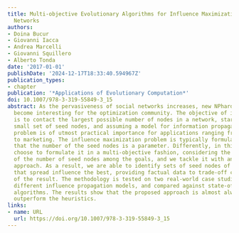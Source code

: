 ```yaml
---
title: Multi-objective Evolutionary Algorithms for Influence Maximization in Social
  Networks
authors:
- Doina Bucur
- Giovanni Iacca
- Andrea Marcelli
- Giovanni Squillero
- Alberto Tonda
date: '2017-01-01'
publishDate: '2024-12-17T18:33:40.594967Z'
publication_types:
- chapter
publication: '*Applications of Evolutionary Computation*'
doi: 10.1007/978-3-319-55849-3_15
abstract: As the pervasiveness of social networks increases, new NPhard related problems
  become interesting for the optimization community. The objective of influence maximization
  is to contact the largest possible number of nodes in a network, starting from a
  small set of seed nodes, and assuming a model for information propagation. This
  problem is of utmost practical importance for applications ranging from social studies
  to marketing. The influence maximization problem is typically formulated assuming
  that the number of the seed nodes is a parameter. Differently, in this paper, we
  choose to formulate it in a multi-objective fashion, considering the minimization
  of the number of seed nodes among the goals, and we tackle it with an evolutionary
  approach. As a result, we are able to identify sets of seed nodes of different size
  that spread influence the best, providing factual data to trade-off costs with quality
  of the result. The methodology is tested on two real-world case studies, using two
  different influence propagation models, and compared against state-of-the-art heuristic
  algorithms. The results show that the proposed approach is almost always able to
  outperform the heuristics.
links:
- name: URL
  url: https://doi.org/10.1007/978-3-319-55849-3_15
---
```

